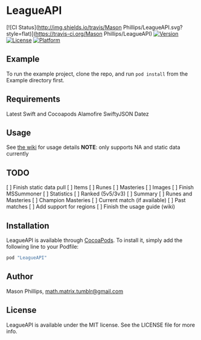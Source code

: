 # LeagueAPI

[![CI Status](http://img.shields.io/travis/Mason Phillips/LeagueAPI.svg?style=flat)](https://travis-ci.org/Mason Phillips/LeagueAPI)
[![Version](https://img.shields.io/cocoapods/v/LeagueAPI.svg?style=flat)](http://cocoapods.org/pods/LeagueAPI)
[![License](https://img.shields.io/cocoapods/l/LeagueAPI.svg?style=flat)](http://cocoapods.org/pods/LeagueAPI)
[![Platform](https://img.shields.io/cocoapods/p/LeagueAPI.svg?style=flat)](http://cocoapods.org/pods/LeagueAPI)

## Example

To run the example project, clone the repo, and run `pod install` from the Example directory first.

## Requirements
Latest Swift and Cocoapods
Alamofire
SwiftyJSON
Datez

## Usage
See [the wiki](https://github.com/mathmatrix828/LeagueAPI/wiki) for usage details
**NOTE**: only supports NA and static data currently

## TODO
[ ] Finish static data pull
  [ ] Items
  [ ] Runes
  [ ] Masteries
  [ ] Images
[ ] Finish MSSummoner
  [ ] Statistics
    [ ] Ranked (5v5/3v3)
    [ ] Summary
  [ ] Runes and Masteries
  [ ] Champion Masteries
  [ ] Current match (if available)
  [ ] Past matches
[ ] Add support for regions
[ ] Finish the usage guide (wiki)


## Installation

LeagueAPI is available through [CocoaPods](http://cocoapods.org). To install
it, simply add the following line to your Podfile:

```ruby
pod "LeagueAPI"
```

## Author

Mason Phillips, math.matrix.tumblr@gmail.com

## License

LeagueAPI is available under the MIT license. See the LICENSE file for more info.
